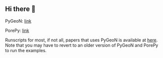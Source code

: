 ## Hi there 👋

PyGeoN: [link](https://github.com/compgeo-mox/pygeon)

PorePy: [link](https://github.com/pmgbergen/porepy)

Runscripts for most, if not all, papers that uses PyGeoN is available at [here](https://github.com/compgeo-mox/.github/blob/main/profile/papers.md).<br>
Note that you may have to revert to an older version of PyGeoN and PorePy to run the examples.
